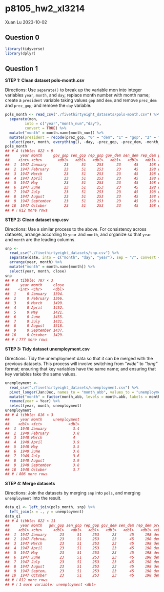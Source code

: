 p8105_hw2_xl3214
================
Xuan Lu
2023-10-02

## Question 0

``` r
library(tidyverse)
library(dplyr)
```

## Question 1

**STEP 1: Clean dataset pols-month.csv**

Directions: Use `separate()` to break up the variable mon into integer
variables `year`, `month`, and `day`; replace month number with month
name; create a `president` variable taking values `gop` and `dem`, and
remove `prez_dem` and `prez_gop`; and remove the `day` variable.

``` r
pols_month <- read_csv("./fivethirtyeight_datasets/pols-month.csv") %>% 
  separate(mon, 
         into = c("year","month_num","day"), 
         convert = TRUE) %>% 
  mutate("month" = month.name[month_num]) %>%
  mutate(president = recode(prez_gop, "0" = "dem", "1" = "gop", "2" = "gop")) %>%
  select(year, month, everything(), -day, -prez_gop, -prez_dem, -month_num) 
pols_month
## # A tibble: 822 × 9
##     year month     gov_gop sen_gop rep_gop gov_dem sen_dem rep_dem president
##    <int> <chr>       <dbl>   <dbl>   <dbl>   <dbl>   <dbl>   <dbl> <chr>    
##  1  1947 January        23      51     253      23      45     198 dem      
##  2  1947 February       23      51     253      23      45     198 dem      
##  3  1947 March          23      51     253      23      45     198 dem      
##  4  1947 April          23      51     253      23      45     198 dem      
##  5  1947 May            23      51     253      23      45     198 dem      
##  6  1947 June           23      51     253      23      45     198 dem      
##  7  1947 July           23      51     253      23      45     198 dem      
##  8  1947 August         23      51     253      23      45     198 dem      
##  9  1947 September      23      51     253      23      45     198 dem      
## 10  1947 October        23      51     253      23      45     198 dem      
## # ℹ 812 more rows
```

**STEP 2: Clean dataset snp.csv**

Directions: Use a similar process to the above. For consistency across
datasets, arrange according to `year` and `month`, and organize so that
`year` and `month` are the leading columns.

``` r
snp <- 
  read_csv("./fivethirtyeight_datasets/snp.csv") %>%
  separate(date, into = c("month", "day", "year"), sep = "/", convert = TRUE) %>%
  arrange(year, month) %>%
  mutate("month" = month.name[month]) %>%
  select(year, month, close) 
snp
## # A tibble: 787 × 3
##     year month     close
##    <int> <chr>     <dbl>
##  1     0 January   1394.
##  2     0 February  1366.
##  3     0 March     1499.
##  4     0 April     1452.
##  5     0 May       1421.
##  6     0 June      1455.
##  7     0 July      1431.
##  8     0 August    1518.
##  9     0 September 1437.
## 10     0 October   1429.
## # ℹ 777 more rows
```

**STEP 3: Tidy dataset unemployment.csv**

Directions: Tidy the unemployment data so that it can be merged with the
previous datasets. This process will involve switching from *“wide”* to
*“long”* format; ensuring that key variables have the same name; and
ensuring that key variables take the same values.

``` r
unemployment <- 
  read_csv("./fivethirtyeight_datasets/unemployment.csv") %>%
  pivot_longer(Jan:Dec, names_to = "month_abb", values_to = "unemployment") %>%
  mutate("month" = factor(month_abb, levels = month.abb, labels = month.name)) %>%
  rename(year = Year) %>%
  select(year, month, unemployment)
unemployment
## # A tibble: 816 × 3
##     year month     unemployment
##    <dbl> <fct>            <dbl>
##  1  1948 January            3.4
##  2  1948 February           3.8
##  3  1948 March              4  
##  4  1948 April              3.9
##  5  1948 May                3.5
##  6  1948 June               3.6
##  7  1948 July               3.6
##  8  1948 August             3.9
##  9  1948 September          3.8
## 10  1948 October            3.7
## # ℹ 806 more rows
```

**STEP 4: Merge datasets**

Directions: Join the datasets by merging `snp` into `pols`, and merging
`unemployment` into the result.

``` r
data_q1 <- left_join(pols_month, snp) %>%
  left_join(x = ., y = unemployment)
data_q1
## # A tibble: 822 × 11
##     year month   gov_gop sen_gop rep_gop gov_dem sen_dem rep_dem president close
##    <dbl> <chr>     <dbl>   <dbl>   <dbl>   <dbl>   <dbl>   <dbl> <chr>     <dbl>
##  1  1947 January      23      51     253      23      45     198 dem          NA
##  2  1947 Februa…      23      51     253      23      45     198 dem          NA
##  3  1947 March        23      51     253      23      45     198 dem          NA
##  4  1947 April        23      51     253      23      45     198 dem          NA
##  5  1947 May          23      51     253      23      45     198 dem          NA
##  6  1947 June         23      51     253      23      45     198 dem          NA
##  7  1947 July         23      51     253      23      45     198 dem          NA
##  8  1947 August       23      51     253      23      45     198 dem          NA
##  9  1947 Septem…      23      51     253      23      45     198 dem          NA
## 10  1947 October      23      51     253      23      45     198 dem          NA
## # ℹ 812 more rows
## # ℹ 1 more variable: unemployment <dbl>
```
